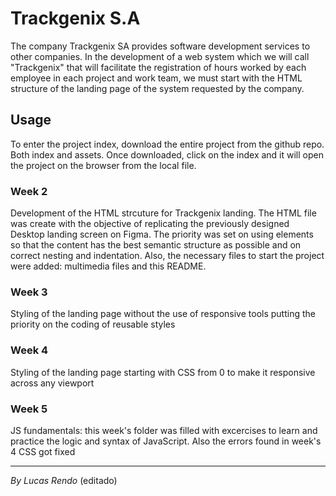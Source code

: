 # Trackgenix S.A
The company Trackgenix SA provides software development services to other companies.
In the development of a web system which we will call "Trackgenix" that will facilitate the
registration of hours worked by each employee in each project and work team, we must start with the
HTML structure of the landing page of the system requested by the company.

## Usage
To enter the project index, download the entire project from the github repo. Both index and assets. Once downloaded, click on the index and it will open the project on the browser from the local file.

### Week 2
Development of the HTML strcuture for Trackgenix landing. The HTML file was create with the objective of replicating the previously designed Desktop landing screen on Figma. The priority was set on using elements so that the content has the best semantic structure as possible and on correct nesting and indentation.
Also, the necessary files to start the project were added: multimedia files and this README.

### Week 3
Styling of the landing page without the use of responsive tools putting the priority on the coding of reusable styles

### Week 4
Styling of the landing page starting with CSS from 0 to make it responsive across any viewport

### Week 5
JS fundamentals: this week's folder was filled with excercises to learn and practice the logic and syntax of JavaScript. Also the errors found in week's 4 CSS got fixed

---
_By Lucas Rendo_ (editado) 